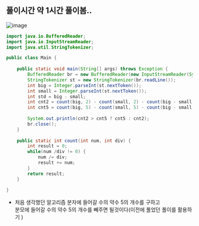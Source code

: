 ## 풀이시간 약 1시간 풀이봄..
![image](https://user-images.githubusercontent.com/92290312/192557713-b0ab0802-4317-4708-9036-cc04832bf48f.png)

```java
import java.io.BufferedReader;
import java.io.InputStreamReader;
import java.util.StringTokenizer;

public class Main {
    
    public static void main(String[] args) throws Exception {
        BufferedReader br = new BufferedReader(new InputStreamReader(System.in));
        StringTokenizer st = new StringTokenizer(br.readLine());
        int big = Integer.parseInt(st.nextToken());
        int small = Integer.parseInt(st.nextToken());
        int std = big - small;
        int cnt2 = count(big, 2) - count(small, 2) - count(big - small, 2);
        int cnt5 = count(big, 5) - count(small, 5) - count(big - small, 5);
        
        System.out.println(cnt2 > cnt5 ? cnt5 : cnt2);
        br.close();   
    }
    
    public static int count(int num, int div) {
    	int result = 0;
    	while(num /div != 0) {
    		num /= div;
    		result += num;
    	}
    	return result;
    }
    
}
```
* 처음 생각했던 알고리즘
분자에 들어갈 수의 약수 5의 개수를 구하고<br>
분모에 들어갈 수의 약수 5의 개수를 빼주면 될것이다(이전에 풀었던 풀이를 활용하기 )
